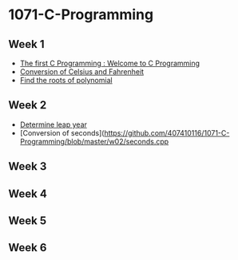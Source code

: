 # 1071-C-Programming

## Week 1

- [The first C Programming : Welcome to C Programming](https://github.com/407410116/1071-C-Programming/blob/master/w01/welcome.cpp)
- [Conversion of Celsius and Fahrenheit](https://github.com/407410116/1071-C-Programming/blob/master/w01/tempconvert.cpp)
- [Find the roots of polynomial](https://github.com/407410116/1071-C-Programming/blob/master/w01/roots.cpp)

## Week 2

- [Determine leap year](https://github.com/407410116/1071-C-Programming/blob/master/w02/leap%20year.cpp)
- [Conversion of seconds](https://github.com/407410116/1071-C-Programming/blob/master/w02/seconds.cpp

## Week 3
## Week 4
## Week 5
## Week 6

  
<!--stackedit_data:
eyJoaXN0b3J5IjpbLTEzNjc2MzYwMSw3MzMzMDQ5MDMsMTczMz
Q0NTY3NywtODI0MDE5MTI3XX0=
-->